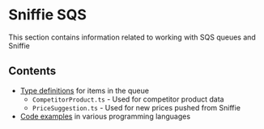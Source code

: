 # Sniffie SQS

This section contains information related to working with SQS queues and Sniffie

## Contents
- [Type definitions](./typedefs) for items in the queue
  - `CompetitorProduct.ts` - Used for competitor product data
  - `PriceSuggestion.ts` - Used for new prices pushed from Sniffie
- [Code examples](./examples) in various programming languages

